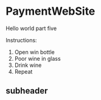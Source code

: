 # PaymentWebSite

Hello world part five

Instructions:
1. Open win bottle
2. Poor wine in glass
3. Drink wine
4. Repeat 

## subheader